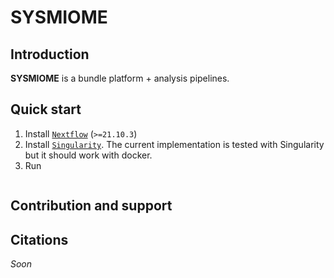 # SYSMIOME

## Introduction
**SYSMIOME** is a bundle platform + analysis pipelines.


## Quick start
1. Install [`Nextflow`](https://www.nextflow.io/docs/latest/getstarted.html#installation) (`>=21.10.3`)
2. Install [`Singularity`](https://www.sylabs.io/guides/3.0/user-guide/). The current implementation is tested with Singularity but it should work with docker. 
3. Run
```console
```


## Contribution and support

## Citations
*Soon*
